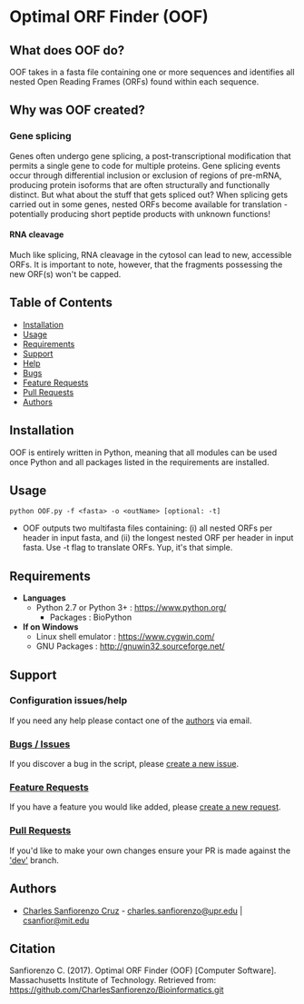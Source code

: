 # Optimal ORF Finder (OOF)

## What does OOF do?
OOF takes in a fasta file containing one or more sequences and identifies all nested Open Reading Frames (ORFs) found within each sequence.

## Why was OOF created?

### Gene splicing
Genes often undergo gene splicing, a post-transcriptional modification that permits a single gene to code for multiple proteins. Gene splicing events occur through differential inclusion or exclusion of regions of pre-mRNA, producing protein isoforms that are often structurally and functionally distinct. But what about the stuff that gets spliced out? When splicing gets carried out in some genes, nested ORFs become available for translation - potentially producing short peptide products with unknown functions!

#### RNA cleavage
Much like splicing, RNA cleavage in the cytosol can lead to new, accessible ORFs. It is important to note, however, that the fragments possessing the new ORF(s) won't be capped. 

## Table of Contents
- [Installation](#installation)
- [Usage](#usage)
- [Requirements](#requirements)
- [Support](#support)
 - [Help](#configuration-issueshelp)
 - [Bugs](#bugs--issues)
 - [Feature Requests](#feature-requests)
 - [Pull Requests](#pull-requests)
- [Authors](#authors) 

## Installation
OOF is entirely written in Python, meaning that all modules can be used once Python and all packages listed in the requirements are installed. 

## Usage

```python OOF.py -f <fasta> -o <outName> [optional: -t]```
- OOF outputs two multifasta files containing: (i) all nested ORFs per header in input fasta, and (ii) the longest nested ORF per header in input fasta. Use -t flag to translate ORFs. Yup, it's that simple.

## Requirements
* **Languages**
  * Python 2.7 or Python 3+ : https://www.python.org/
    * Packages : BioPython
 * **If on Windows**
   * Linux shell emulator : https://www.cygwin.com/
   * GNU Packages : http://gnuwin32.sourceforge.net/
  
## Support

### Configuration issues/help
If you need any help please contact one of the [authors](#authors) via email.

### [Bugs / Issues](https://github.com/CharlesSanfiorenzo/Bioinformatics/issues)
If you discover a bug in the script, please [create a new issue](https://github.com/CharlesSanfiorenzo/Bioinformatics/issues/new).

### [Feature Requests](https://github.com/CharlesSanfiorenzo/Bioinformatics/labels/Feature%20Request)
If you have a feature you would like added, please [create a new request](https://github.com/CharlesSanfiorenzo/Bioinformatics/issues/new).

### [Pull Requests]()
If you'd like to make your own changes ensure your PR is made against the ['dev']() branch.

## Authors
- [Charles Sanfiorenzo Cruz](https://github.com/CharlesSanfiorenzo/) - charles.sanfiorenzo@upr.edu | csanfior@mit.edu

## Citation
Sanfiorenzo C. (2017). Optimal ORF Finder (OOF) [Computer Software]. Massachusetts Institute of Technology. Retrieved from: https://github.com/CharlesSanfiorenzo/Bioinformatics.git
